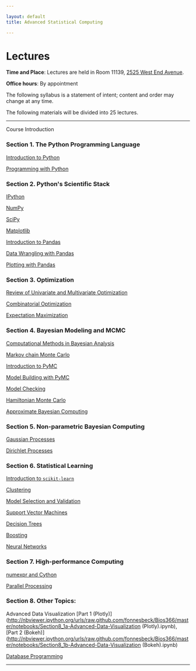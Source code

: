 ```yaml
---

layout: default
title: Advanced Statistical Computing

---
```


# Lectures

**Time and Place**: Lectures are held in Room 11139, [2525 West End Avenue](http://bit.ly/17y9ZxH).

**Office hours**: By appointment

The following syllabus is a statement of intent; content and order may change at any time.

The following materials will be divided into 25 lectures.

---

Course Introduction

### Section 1. The Python Programming Language

[Introduction to Python](http://nbviewer.ipython.org/urls/raw.github.com/fonnesbeck/Bios366/master/notebooks/Section1_1-Introduction-to-Python.ipynb)

[Programming with Python](http://nbviewer.ipython.org/urls/raw.github.com/fonnesbeck/Bios366/master/notebooks/Section1_2-Programming-with-Python.ipynb)

### Section 2. Python's Scientific Stack

[IPython](http://nbviewer.ipython.org/urls/raw.github.com/fonnesbeck/Bios366/master/notebooks/Section2_1-IPython.ipynb)

[NumPy](http://nbviewer.ipython.org/urls/raw.github.com/fonnesbeck/Bios366/master/notebooks/Section2_2-NumPy.ipynb)

[SciPy](http://nbviewer.ipython.org/urls/raw.github.com/fonnesbeck/Bios366/master/notebooks/Section2_3-SciPy.ipynb)

[Matplotlib](http://nbviewer.ipython.org/urls/raw.github.com/fonnesbeck/Bios366/master/notebooks/Section2_4-Matplotlib.ipynb)

[Introduction to Pandas](http://nbviewer.ipython.org/urls/raw.github.com/fonnesbeck/Bios366/master/notebooks/Section2_5-Introduction-to-Pandas.ipynb)

[Data Wrangling with Pandas](http://nbviewer.ipython.org/urls/raw.github.com/fonnesbeck/Bios366/master/notebooks/Section2_6-Data-Wrangling-with-Pandas.ipynb)

[Plotting with Pandas](http://nbviewer.ipython.org/urls/raw.github.com/fonnesbeck/Bios366/master/notebooks/Section2_7-Plotting-with-Pandas.ipynb)

### Section 3. Optimization

[Review of Univariate and Multivariate Optimization](http://nbviewer.ipython.org/urls/raw.github.com/fonnesbeck/Bios366/master/notebooks/Section3_1-Univariate-and-Multivariate-Optimization.ipynb)

[Combinatorial Optimization](http://nbviewer.ipython.org/urls/raw.github.com/fonnesbeck/Bios366/master/notebooks/Section3_2-Combinatorial-Optimization.ipynb)

[Expectation Maximization](http://nbviewer.ipython.org/urls/raw.github.com/fonnesbeck/Bios366/master/notebooks/Section3_3-Expectation-Maximization.ipynb)


### Section 4. Bayesian Modeling and MCMC

[Computational Methods in Bayesian Analysis](http://nbviewer.ipython.org/urls/raw.github.com/fonnesbeck/Bios366/master/notebooks/Section4_1-Bayesian-Computation.ipynb)

[Markov chain Monte Carlo](http://nbviewer.ipython.org/urls/raw.github.com/fonnesbeck/Bios366/master/notebooks/Section4_2-MCMC.ipynb)

[Introduction to PyMC](http://nbviewer.ipython.org/urls/raw.github.com/fonnesbeck/Bios366/master/notebooks/Section4_3-Introduction-to-PyMC.ipynb)

[Model Building with PyMC](http://nbviewer.ipython.org/urls/raw.github.com/fonnesbeck/Bios366/master/notebooks/Section4_4-Model-Building-with-PyMC.ipynb)

[Model Checking](http://nbviewer.ipython.org/urls/raw.github.com/fonnesbeck/Bios366/master/notebooks/Section4_5-Model-Checking.ipynb)

[Hamiltonian Monte Carlo](http://nbviewer.ipython.org/urls/raw.github.com/fonnesbeck/Bios366/master/notebooks/Section4_6-Hamiltonian-Monte-Carlo.ipynb)

[Approximate Bayesian Computing](http://nbviewer.ipython.org/urls/raw.github.com/fonnesbeck/Bios366/master/notebooks/Section4_7-Approximate-Bayesian-Computing.ipynb)


### Section 5. Non-parametric Bayesian Computing

[Gaussian Processes](http://nbviewer.ipython.org/urls/raw.github.com/fonnesbeck/Bios366/master/notebooks/Section5_1-Gaussian-Processes.ipynb)

[Dirichlet Processes](http://nbviewer.ipython.org/urls/raw.github.com/fonnesbeck/Bios366/master/notebooks/Section5_2-Dirichlet-Processes.ipynb)


### Section 6. Statistical Learning

[Introduction to `scikit-learn`](http://nbviewer.ipython.org/urls/raw.github.com/fonnesbeck/Bios366/master/notebooks/Section6_1-Scikit-Learn.ipynb)

[Clustering](http://nbviewer.ipython.org/urls/raw.github.com/fonnesbeck/Bios366/master/notebooks/Section6_2-Clustering.ipynb)

[Model Selection and Validation](http://nbviewer.ipython.org/urls/raw.github.com/fonnesbeck/Bios366/master/notebooks/Section6_3-Model-Selection-and-Validation.ipynb)

[Support Vector Machines](http://nbviewer.ipython.org/urls/raw.github.com/fonnesbeck/Bios366/master/notebooks/Section6_4-Support-Vector-Machines.ipynb)

[Decision Trees](http://nbviewer.ipython.org/urls/raw.github.com/fonnesbeck/Bios366/master/notebooks/Section6_5-Decision-Trees.ipynb)

[Boosting](http://nbviewer.ipython.org/urls/raw.github.com/fonnesbeck/Bios366/master/notebooks/Section6_6-Boosting.ipynb)

[Neural Networks](http://nbviewer.ipython.org/urls/raw.github.com/fonnesbeck/Bios366/master/notebooks/Section6_7-Neural-Networks.ipynb)


### Section 7. High-performance Computing

[numexpr and Cython](http://nbviewer.ipython.org/urls/raw.github.com/fonnesbeck/Bios366/master/notebooks/Section7_1-High-Performance-Python.ipynb)


[Parallel Processing](http://nbviewer.ipython.org/urls/raw.github.com/fonnesbeck/Bios366/master/notebooks/Section7_2-Parallel-Processing.ipynb)

### Section 8. Other Topics:

Advanced Data Visualization [Part 1 (Plotly)](http://nbviewer.ipython.org/urls/raw.github.com/fonnesbeck/Bios366/master/notebooks/Section8_1a-Advanced-Data-Visualization (Plotly).ipynb), [Part 2 (Bokeh)](http://nbviewer.ipython.org/urls/raw.github.com/fonnesbeck/Bios366/master/notebooks/Section8_1b-Advanced-Data-Visualization (Bokeh).ipynb)

[Database Programming](http://nbviewer.ipython.org/urls/raw.github.com/fonnesbeck/Bios366/master/notebooks/Section8_2-Database-Programming.ipynb)

---

